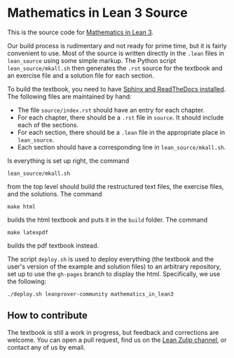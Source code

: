 
Mathematics in Lean 3 Source
============================

This is the source code for
[Mathematics in Lean 3](https://leanprover-community.github.io/mathematics_in_lean3/).

Our build process is rudimentary and not ready for prime time, but it is fairly
convenient to use. Most of the source is written directly in the `.lean` files
in `lean_source` using some simple markup. The Python script
`lean_source/mkall.sh` then generates the `.rst` source for the textbook and
an exercise file and a solution file for each section.

To build the textbook, you need to have
[Sphinx and ReadTheDocs installed](https://sphinx-rtd-tutorial.readthedocs.io/en/latest/install.html).
The following files are maintained by hand:
- The file `source/index.rst` should have an entry for each chapter.
- For each chapter, there should be a `.rst` file in `source`. It should include
  each of the sections.
- For each section, there should be a `.lean` file in the appropriate place
  in `lean_source`.
- Each section should have a corresponding line in `lean_source/mkall.sh`.

Is everything is set up right, the command
```
lean_source/mkall.sh
```
from the top level should build the restructured text files, the exercise files,
and the solutions. The command
```
make html
```
builds the html textbook and puts it in the `build` folder. The command
```
make latexpdf
```
builds the pdf textbook instead.

The script `deploy.sh` is used to deploy everything (the textbook and the
user's version of the example and solution files) to an arbitrary repository, set up to use the `gh-pages` branch
to display the html. Specifically, we use the following:
```
./deploy.sh leanprover-community mathematics_in_lean3
```

## How to contribute

The textbook is still a work in progress, but feedback and corrections are welcome.
You can open a pull request, find us on the [Lean Zulip channel](https://leanprover.zulipchat.com/), or contact any of us by email.
